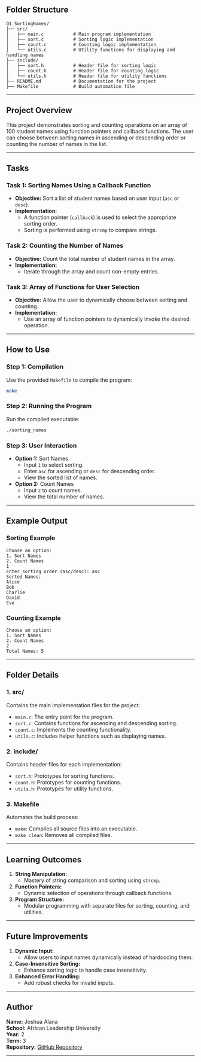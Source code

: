 ## **Folder Structure**

```
Q1_SortingNames/
├── src/
│   ├── main.c           # Main program implementation
│   ├── sort.c           # Sorting logic implementation
│   ├── count.c          # Counting logic implementation
│   └── utils.c          # Utility functions for displaying and handling names
├── include/
│   ├── sort.h           # Header file for sorting logic
│   ├── count.h          # Header file for counting logic
│   └── utils.h          # Header file for utility functions
├── README.md            # Documentation for the project
├── Makefile             # Build automation file
```

---

## **Project Overview**

This project demonstrates sorting and counting operations on an array of 100 student names using function pointers and callback functions. The user can choose between sorting names in ascending or descending order or counting the number of names in the list.

---

## **Tasks**

### **Task 1: Sorting Names Using a Callback Function**
- **Objective:** Sort a list of student names based on user input (`asc` or `desc`).
- **Implementation:**
  - A function pointer (`callback`) is used to select the appropriate sorting order.
  - Sorting is performed using `strcmp` to compare strings.

### **Task 2: Counting the Number of Names**
- **Objective:** Count the total number of student names in the array.
- **Implementation:**
  - Iterate through the array and count non-empty entries.

### **Task 3: Array of Functions for User Selection**
- **Objective:** Allow the user to dynamically choose between sorting and counting.
- **Implementation:**
  - Use an array of function pointers to dynamically invoke the desired operation.

---

## **How to Use**

### **Step 1: Compilation**
Use the provided `Makefile` to compile the program:
```bash
make
```

### **Step 2: Running the Program**
Run the compiled executable:
```bash
./sorting_names
```

### **Step 3: User Interaction**
- **Option 1:** Sort Names
  - Input `1` to select sorting.
  - Enter `asc` for ascending or `desc` for descending order.
  - View the sorted list of names.
- **Option 2:** Count Names
  - Input `2` to count names.
  - View the total number of names.

---

## **Example Output**

### **Sorting Example**
```plaintext
Choose an option:
1. Sort Names
2. Count Names
1
Enter sorting order (asc/desc): asc
Sorted Names:
Alice
Bob
Charlie
David
Eve
```

### **Counting Example**
```plaintext
Choose an option:
1. Sort Names
2. Count Names
2
Total Names: 5
```

---

## **Folder Details**

### **1. src/**
Contains the main implementation files for the project:
- `main.c`: The entry point for the program.
- `sort.c`: Contains functions for ascending and descending sorting.
- `count.c`: Implements the counting functionality.
- `utils.c`: Includes helper functions such as displaying names.

### **2. include/**
Contains header files for each implementation:
- `sort.h`: Prototypes for sorting functions.
- `count.h`: Prototypes for counting functions.
- `utils.h`: Prototypes for utility functions.

### **3. Makefile**
Automates the build process:
- `make`: Compiles all source files into an executable.
- `make clean`: Removes all compiled files.

---

## **Learning Outcomes**

1. **String Manipulation:**
   - Mastery of string comparison and sorting using `strcmp`.
2. **Function Pointers:**
   - Dynamic selection of operations through callback functions.
3. **Program Structure:**
   - Modular programming with separate files for sorting, counting, and utilities.

---

## **Future Improvements**

1. **Dynamic Input:**
   - Allow users to input names dynamically instead of hardcoding them.
2. **Case-Insensitive Sorting:**
   - Enhance sorting logic to handle case insensitivity.
3. **Enhanced Error Handling:**
   - Add robust checks for invalid inputs.

---

## **Author**
**Name:** Joshua Alana  
**School:** African Leadership University  
**Year:** 2  
**Term:** 3  
**Repository:** [GitHub Repository](git@github.com:Joshua-Coded/Programming_C_Summative.git)  

--- 
